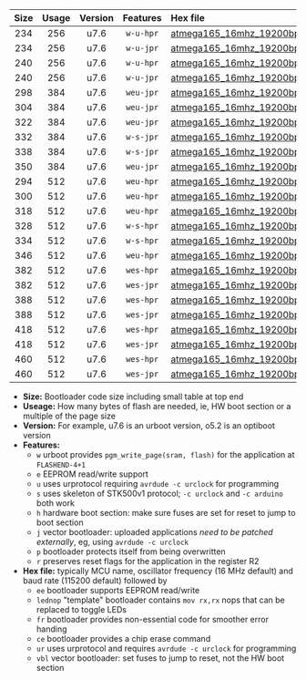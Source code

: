 |Size|Usage|Version|Features|Hex file|
|:-:|:-:|:-:|:-:|:--|
|234|256|u7.6|`w-u-hpr`|[atmega165_16mhz_19200bps_ur.hex](https://raw.githubusercontent.com/stefanrueger/urboot/main/atmega165_16mhz_19200bps_ur.hex)|
|234|256|u7.6|`w-u-jpr`|[atmega165_16mhz_19200bps_ur_vbl.hex](https://raw.githubusercontent.com/stefanrueger/urboot/main/atmega165_16mhz_19200bps_ur_vbl.hex)|
|240|256|u7.6|`w-u-hpr`|[atmega165_16mhz_19200bps_lednop_ur.hex](https://raw.githubusercontent.com/stefanrueger/urboot/main/atmega165_16mhz_19200bps_lednop_ur.hex)|
|240|256|u7.6|`w-u-jpr`|[atmega165_16mhz_19200bps_lednop_ur_vbl.hex](https://raw.githubusercontent.com/stefanrueger/urboot/main/atmega165_16mhz_19200bps_lednop_ur_vbl.hex)|
|298|384|u7.6|`weu-jpr`|[atmega165_16mhz_19200bps_ee_ur_vbl.hex](https://raw.githubusercontent.com/stefanrueger/urboot/main/atmega165_16mhz_19200bps_ee_ur_vbl.hex)|
|304|384|u7.6|`weu-jpr`|[atmega165_16mhz_19200bps_ee_lednop_ur_vbl.hex](https://raw.githubusercontent.com/stefanrueger/urboot/main/atmega165_16mhz_19200bps_ee_lednop_ur_vbl.hex)|
|322|384|u7.6|`weu-jpr`|[atmega165_16mhz_19200bps_ee_lednop_fr_ur_vbl.hex](https://raw.githubusercontent.com/stefanrueger/urboot/main/atmega165_16mhz_19200bps_ee_lednop_fr_ur_vbl.hex)|
|332|384|u7.6|`w-s-jpr`|[atmega165_16mhz_19200bps_vbl.hex](https://raw.githubusercontent.com/stefanrueger/urboot/main/atmega165_16mhz_19200bps_vbl.hex)|
|338|384|u7.6|`w-s-jpr`|[atmega165_16mhz_19200bps_lednop_vbl.hex](https://raw.githubusercontent.com/stefanrueger/urboot/main/atmega165_16mhz_19200bps_lednop_vbl.hex)|
|350|384|u7.6|`weu-jpr`|[atmega165_16mhz_19200bps_ee_lednop_fr_ce_ur_vbl.hex](https://raw.githubusercontent.com/stefanrueger/urboot/main/atmega165_16mhz_19200bps_ee_lednop_fr_ce_ur_vbl.hex)|
|294|512|u7.6|`weu-hpr`|[atmega165_16mhz_19200bps_ee_ur.hex](https://raw.githubusercontent.com/stefanrueger/urboot/main/atmega165_16mhz_19200bps_ee_ur.hex)|
|300|512|u7.6|`weu-hpr`|[atmega165_16mhz_19200bps_ee_lednop_ur.hex](https://raw.githubusercontent.com/stefanrueger/urboot/main/atmega165_16mhz_19200bps_ee_lednop_ur.hex)|
|318|512|u7.6|`weu-hpr`|[atmega165_16mhz_19200bps_ee_lednop_fr_ur.hex](https://raw.githubusercontent.com/stefanrueger/urboot/main/atmega165_16mhz_19200bps_ee_lednop_fr_ur.hex)|
|328|512|u7.6|`w-s-hpr`|[atmega165_16mhz_19200bps.hex](https://raw.githubusercontent.com/stefanrueger/urboot/main/atmega165_16mhz_19200bps.hex)|
|334|512|u7.6|`w-s-hpr`|[atmega165_16mhz_19200bps_lednop.hex](https://raw.githubusercontent.com/stefanrueger/urboot/main/atmega165_16mhz_19200bps_lednop.hex)|
|346|512|u7.6|`weu-hpr`|[atmega165_16mhz_19200bps_ee_lednop_fr_ce_ur.hex](https://raw.githubusercontent.com/stefanrueger/urboot/main/atmega165_16mhz_19200bps_ee_lednop_fr_ce_ur.hex)|
|382|512|u7.6|`wes-hpr`|[atmega165_16mhz_19200bps_ee.hex](https://raw.githubusercontent.com/stefanrueger/urboot/main/atmega165_16mhz_19200bps_ee.hex)|
|382|512|u7.6|`wes-jpr`|[atmega165_16mhz_19200bps_ee_vbl.hex](https://raw.githubusercontent.com/stefanrueger/urboot/main/atmega165_16mhz_19200bps_ee_vbl.hex)|
|388|512|u7.6|`wes-hpr`|[atmega165_16mhz_19200bps_ee_lednop.hex](https://raw.githubusercontent.com/stefanrueger/urboot/main/atmega165_16mhz_19200bps_ee_lednop.hex)|
|388|512|u7.6|`wes-jpr`|[atmega165_16mhz_19200bps_ee_lednop_vbl.hex](https://raw.githubusercontent.com/stefanrueger/urboot/main/atmega165_16mhz_19200bps_ee_lednop_vbl.hex)|
|418|512|u7.6|`wes-hpr`|[atmega165_16mhz_19200bps_ee_lednop_fr.hex](https://raw.githubusercontent.com/stefanrueger/urboot/main/atmega165_16mhz_19200bps_ee_lednop_fr.hex)|
|418|512|u7.6|`wes-jpr`|[atmega165_16mhz_19200bps_ee_lednop_fr_vbl.hex](https://raw.githubusercontent.com/stefanrueger/urboot/main/atmega165_16mhz_19200bps_ee_lednop_fr_vbl.hex)|
|460|512|u7.6|`wes-hpr`|[atmega165_16mhz_19200bps_ee_lednop_fr_ce.hex](https://raw.githubusercontent.com/stefanrueger/urboot/main/atmega165_16mhz_19200bps_ee_lednop_fr_ce.hex)|
|460|512|u7.6|`wes-jpr`|[atmega165_16mhz_19200bps_ee_lednop_fr_ce_vbl.hex](https://raw.githubusercontent.com/stefanrueger/urboot/main/atmega165_16mhz_19200bps_ee_lednop_fr_ce_vbl.hex)|

- **Size:** Bootloader code size including small table at top end
- **Useage:** How many bytes of flash are needed, ie, HW boot section or a multiple of the page size
- **Version:** For example, u7.6 is an urboot version, o5.2 is an optiboot version
- **Features:**
  + `w` urboot provides `pgm_write_page(sram, flash)` for the application at `FLASHEND-4+1`
  + `e` EEPROM read/write support
  + `u` uses urprotocol requiring `avrdude -c urclock` for programming
  + `s` uses skeleton of STK500v1 protocol; `-c urclock` and `-c arduino` both work
  + `h` hardware boot section: make sure fuses are set for reset to jump to boot section
  + `j` vector bootloader: uploaded applications *need to be patched externally*, eg, using `avrdude -c urclock`
  + `p` bootloader protects itself from being overwritten
  + `r` preserves reset flags for the application in the register R2
- **Hex file:** typically MCU name, oscillator frequency (16 MHz default) and baud rate (115200 default) followed by
  + `ee` bootloader supports EEPROM read/write
  + `lednop` "template" bootloader contains `mov rx,rx` nops that can be replaced to toggle LEDs
  + `fr` bootloader provides non-essential code for smoother error handing
  + `ce` bootloader provides a chip erase command
  + `ur` uses urprotocol and requires `avrdude -c urclock` for programming
  + `vbl` vector bootloader: set fuses to jump to reset, not the HW boot section
